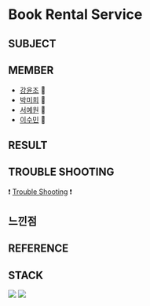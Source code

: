 # Book Rental Service


## SUBJECT


## MEMBER
* [강윤조](https://github.com/YunJo0618) 🌷
* [박미희](https://github.com/PMH2906) 🌼
* [서예원](https://github.com/woodybuzz02) 🌻
* [이수민](https://github.com/Leesumin0424) :rose:

## RESULT


## TROUBLE SHOOTING
:exclamation: [Trouble Shooting](./TroubleShooting.md) :exclamation:

## 느낀점


## REFERENCE
                                  


## STACK
<img src="https://img.shields.io/badge/JAVA-007396?style=flat-square&logo=java&logoColor=white"></a> 
<img src="https://img.shields.io/badge/mysql-4479A1?style=flat-square&logo=mysql&logoColor=white"></a> 


